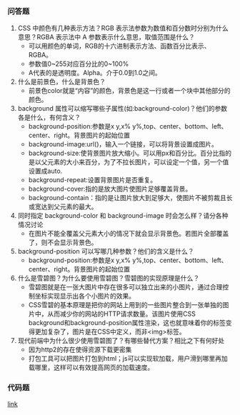 ### 问答题
1. CSS 中颜色有几种表示方法？RGB 表示法参数为数值和百分数时分别为什么意思？RGBA 表示法中 A 参数表示什么意思，取值范围是什么？
    * 可以用颜色的单词，RGB的十六进制表示方法、函数百分比表示、RGBA。
    * 参数值0~255对应百分比的0~100%
    * A代表的是透明度。Alpha。介于0.0到1.0之间。
2. 什么是前景色，什么是背景色？
    * 前景色color就是“内容”的颜色，背景色是这一行或者一个块中其他部分的颜色。
3. background 属性可以缩写哪些子属性(如:background-color)？他们的参数各是什么，有何含义？
    * background-position:参数是x y,x% y%,top、center、bottom、left、center、right。背景图片的起始位置
    * background-image:url()，输入一个链接，可以将背景设置成图片。
    * background-size:使背景图片放大缩小。可以用px和百分比。百分比指的是以父元素的大小来百分，为了不拉长图片，可以设定一个值，另一个值设置成auto.
    * background-repeat:设置背景图片是否重复。
    * background-cover:指的是放大图片使图片足够覆盖背景。
    * background-contain：指的是让图片放大到足够大，使图片不被剪裁且长或宽达到父元素的最大。
4. 同时指定 background-color 和 background-image 时会怎么样？请分各种情况讨论
    * 在图片不能全覆盖父元素大小的情况下就会显示背景色。若图片全部覆盖了，则不会显示背景色。
5. background-position 可以写哪几种参数？他们的含义是什么？
    * background-position:参数是x y,x% y%,top、center、bottom、left、center、right。背景图片的起始位置
6. 什么是雪碧图？为什么要使用雪碧图？雪碧图的实现原理是什么？
    * 雪碧图就是在一张大图片中存在很多可以独立出来的小图片，通过合理控制坐标实现显示出各个小图片的效果。
    * CSS雪碧的基本原理是把你的网站上用到的一些图片整合到一张单独的图片中，从而减少你的网站的HTTP请求数量。该图片使用CSS background和background-position属性渲染，这也就意味着你的标签变得更加复杂了，图片是在CSS中定义，而非&lt;img>标签。
7. 现代前端中为什么很少使用雪碧图了？有哪些替代方案？相比之下有何好处
    * 因为http2的存在使得资源下载更密集
    * 打包工具可以把图片打包到html；js可以实现软加载，用户滑到哪里再加载哪里，这样可以有效提高网页的加载速度。

### 代码题

    
[link](https://github.com/a735315482/mfs-homework/blob/master/homework13.html)